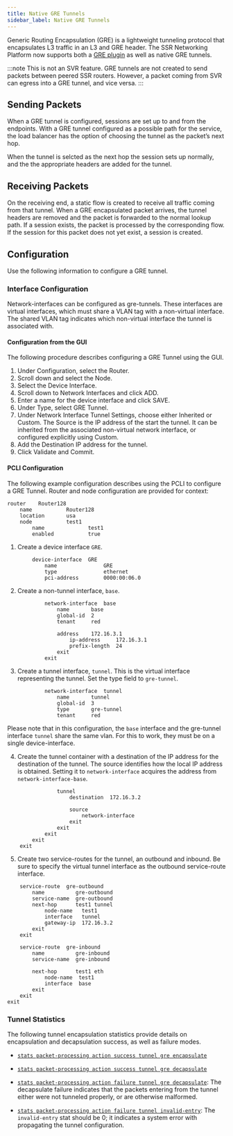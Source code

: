 ```yaml
---
title: Native GRE Tunnels
sidebar_label: Native GRE Tunnels
---
```


Generic Routing Encapsulation (GRE) is a lightweight tunneling protocol that encapsulates L3 traffic in an L3 and GRE header. The SSR Networking Platform now supports both a [GRE plugin](plugin_gre.md) as well as native GRE tunnels. 

:::note
This is not an SVR feature. GRE tunnels are not created to send packets between peered SSR routers. However, a packet coming from SVR can egress into a GRE tunnel, and vice versa.
:::

## Sending Packets

When a GRE tunnel is configured, sessions are set up to and from the endpoints. With a GRE tunnel configured as a possible path for the service, the load balancer has the option of choosing the tunnel as the packet’s next hop.

When the tunnel is selcted as the next hop the session sets up normally, and the the appropriate headers are added for the tunnel. 

## Receiving Packets

On the receiving end, a static flow is created to receive all traffic coming from that tunnel. When a GRE encapsulated packet arrives, the tunnel headers are removed and the packet is forwarded to the normal lookup path. If a session exists, the packet is processed by the corresponding flow. If the session for this packet does not yet exist, a session is created.

## Configuration

Use the following information to configure a GRE tunnel. 

### Interface Configuration

Network-interfaces can be configured as gre-tunnels. These interfaces are virtual interfaces, which must share a VLAN tag with a non-virtual interface. The shared VLAN tag indicates which non-virtual interface the tunnel is associated with.

#### Configuration from the GUI
The following procedure describes configuring a GRE Tunnel using the GUI. 
1. Under Configuration, select the Router.
2. Scroll down and select the Node.
3. Select the Device Interface.
4. Scroll down to Network Interfaces and click ADD.
5. Enter a name for the device interface and click SAVE.
6. Under Type, select GRE Tunnel.
7. Under Network Interface Tunnel Settings, choose either Inherited or Custom. The Source is the IP address of the start the tunnel. It can be inherited from the associated non-virtual network interface, or configured explicitly using Custom.
8. Add the Destination IP address for the tunnel. 
9. Click Validate and Commit.

#### PCLI Configuration
The following example configuration describes using the PCLI to configure a GRE Tunnel.
Router and node configuration are provided for context:
```
router    Router128
    name           Router128
    location       usa  
    node           test1
        name              test1
        enabled           true
```
1. Create a device interface `GRE`.
```
        device-interface  GRE
            name               GRE
            type               ethernet
            pci-address        0000:00:06.0
```
2. Create a non-tunnel interface, `base`. 
```
            network-interface  base
                name       base
                global-id  2
                tenant     red

                address    172.16.3.1
                    ip-address     172.16.3.1
                    prefix-length  24
                exit
            exit
```
3. Create a tunnel interface, `tunnel`. This is the virtual interface representing the tunnel. Set the type field to `gre-tunnel`.
```
            network-interface  tunnel
                name       tunnel
                global-id  3
                type       gre-tunnel
                tenant     red
```
Please note that in this configuration, the `base` interface and the gre-tunnel interface `tunnel` share the same vlan. For this to work, they must be on a single device-interface. 

4. Create the tunnel container with a destination of the IP address for the destination of the tunnel. The source identifies how the local IP address is obtained. Setting it to `network-interface` acquires the address from `network-interface-base`.
```
                tunnel
                    destination  172.16.3.2

                    source
                        network-interface
                    exit
                exit
            exit
        exit
    exit
```
5. Create two service-routes for the tunnel, an outbound and inbound. Be sure to specify the virtual tunnel interface as the outbound service-route interface.
```
    service-route  gre-outbound
        name          gre-outbound
        service-name  gre-outbound
        next-hop      test1 tunnel
            node-name   test1
            interface   tunnel
            gateway-ip  172.16.3.2
        exit
    exit

    service-route  gre-inbound
        name          gre-inbound
        service-name  gre-inbound

        next-hop      test1 eth
            node-name  test1
            interface  base
        exit
    exit
exit

```

### Tunnel Statistics

The following tunnel encapsulation statistics provide details on encapsulation and decapsulation success, as well as failure modes.

- [`stats packet-processing action success tunnel gre encapsulate`](cli_stats_reference.md#show-stats-packet-processing-action-success-tunnel-gre-encapsulate)

- [`stats packet-processing action success tunnel gre decapsulate`](cli_stats_reference.md#show-stats-packet-processing-action-success-tunnel-gre-decapsulate)

- [`stats packet-processing action failure tunnel gre decapsulate`](cli_stats_reference.md#show-stats-packet-processing-action-failure-tunnel-gre-decapsulate): The decapsulate failure indicates that the packets entering from the tunnel either were not tunneled properly, or are otherwise malformed.

- [`stats packet-processing action failure tunnel invalid-entry`](cli_stats_reference.md#show-stats-packet-processing-action-failure-tunnel-invalid-entry): The `invalid-entry` stat should be 0; it indicates a system error with propagating the tunnel configuration.


